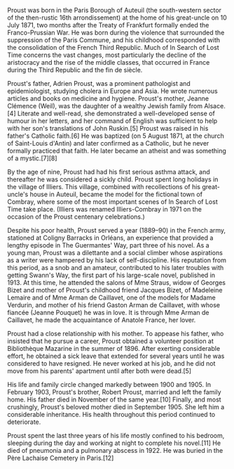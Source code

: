 Proust was born in the Paris Borough of Auteuil (the south-western sector of the then-rustic 16th arrondissement) at the home of his great-uncle on 10 July 1871, two months after the Treaty of Frankfurt formally ended the Franco-Prussian War. He was born during the violence that surrounded the suppression of the Paris Commune, and his childhood corresponded with the consolidation of the French Third Republic. Much of In Search of Lost Time concerns the vast changes, most particularly the decline of the aristocracy and the rise of the middle classes, that occurred in France during the Third Republic and the fin de siècle.

Proust's father, Adrien Proust, was a prominent pathologist and epidemiologist, studying cholera in Europe and Asia. He wrote numerous articles and books on medicine and hygiene. Proust's mother, Jeanne Clémence (Weil), was the daughter of a wealthy Jewish family from Alsace.[4] Literate and well-read, she demonstrated a well-developed sense of humour in her letters, and her command of English was sufficient to help with her son's translations of John Ruskin.[5] Proust was raised in his father's Catholic faith.[6] He was baptized (on 5 August 1871, at the church of Saint-Louis d'Antin) and later confirmed as a Catholic, but he never formally practiced that faith. He later became an atheist and was something of a mystic.[7][8]

By the age of nine, Proust had had his first serious asthma attack, and thereafter he was considered a sickly child. Proust spent long holidays in the village of Illiers. This village, combined with recollections of his great-uncle's house in Auteuil, became the model for the fictional town of Combray, where some of the most important scenes of In Search of Lost Time take place. (Illiers was renamed Illiers-Combray in 1971 on the occasion of the Proust centenary celebrations.)

Despite his poor health, Proust served a year (1889–90) in the French army, stationed at Coligny Barracks in Orléans, an experience that provided a lengthy episode in The Guermantes' Way, part three of his novel. As a young man, Proust was a dilettante and a social climber whose aspirations as a writer were hampered by his lack of self-discipline. His reputation from this period, as a snob and an amateur, contributed to his later troubles with getting Swann's Way, the first part of his large-scale novel, published in 1913. At this time, he attended the salons of Mme Straus, widow of Georges Bizet and mother of Proust's childhood friend Jacques Bizet, of Madeleine Lemaire and of Mme Arman de Caillavet, one of the models for Madame Verdurin, and mother of his friend Gaston Arman de Caillavet, with whose fiancée (Jeanne Pouquet) he was in love. It is through Mme Arman de Caillavet, he made the acquaintance of Anatole France, her lover.

Proust had a close relationship with his mother. To appease his father, who insisted that he pursue a career, Proust obtained a volunteer position at Bibliothèque Mazarine in the summer of 1896. After exerting considerable effort, he obtained a sick leave that extended for several years until he was considered to have resigned. He never worked at his job, and he did not move from his parents' apartment until after both were dead.[5]

His life and family circle changed markedly between 1900 and 1905. In February 1903, Proust's brother, Robert Proust, married and left the family home. His father died in November of the same year.[10] Finally, and most crushingly, Proust's beloved mother died in September 1905. She left him a considerable inheritance. His health throughout this period continued to deteriorate.

Proust spent the last three years of his life mostly confined to his bedroom, sleeping during the day and working at night to complete his novel.[11] He died of pneumonia and a pulmonary abscess in 1922. He was buried in the Père Lachaise Cemetery in Paris.[12]